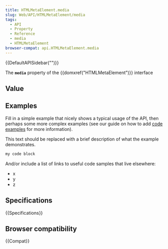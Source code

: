 ```yaml
---
title: HTMLMetaElement.media
slug: Web/API/HTMLMetaElement/media
tags:
  - API
  - Property
  - Reference
  - media
  - HTMLMetaElement
browser-compat: api.HTMLMetaElement.media
---
```

{{DefaultAPISidebar("")}}

The **`media`** property of the {{domxref("HTMLMetaElement")}} interface 

## Value



## Examples

Fill in a simple example that nicely shows a typical usage of the API, then perhaps some more complex examples (see our guide on how to add [code examples](/en-US/docs/MDN/Contribute/Structures/Code_examples) for more information).

This text should be replaced with a brief description of what the example demonstrates.

```js
my code block
```

And/or include a list of links to useful code samples that live elsewhere:

*   x
*   y
*   z

## Specifications

{{Specifications}}

## Browser compatibility

{{Compat}}


